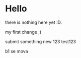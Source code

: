 # Hello

there is nothing here yet :D.

my first change ;)

submit something new
123 test123

b1 se mova
